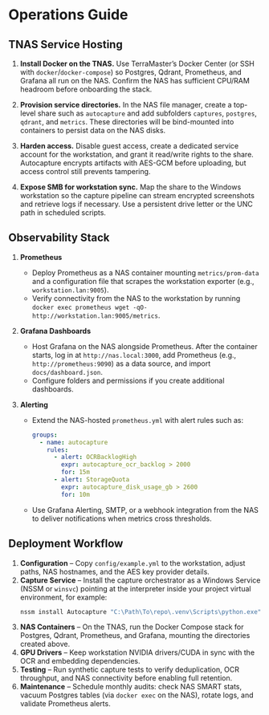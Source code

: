 # Operations Guide

## TNAS Service Hosting

1. **Install Docker on the TNAS.** Use TerraMaster’s Docker Center (or SSH with
   `docker`/`docker-compose`) so Postgres, Qdrant, Prometheus, and Grafana all
   run on the NAS. Confirm the NAS has sufficient CPU/RAM headroom before
   onboarding the stack.

2. **Provision service directories.** In the NAS file manager, create a
   top-level share such as `autocapture` and add subfolders `captures`,
   `postgres`, `qdrant`, and `metrics`. These directories will be bind-mounted
   into containers to persist data on the NAS disks.

3. **Harden access.** Disable guest access, create a dedicated service account
   for the workstation, and grant it read/write rights to the share. Autocapture
   encrypts artifacts with AES-GCM before uploading, but access control still
   prevents tampering.

4. **Expose SMB for workstation sync.** Map the share to the Windows
   workstation so the capture pipeline can stream encrypted screenshots and
   retrieve logs if necessary. Use a persistent drive letter or the UNC path in
   scheduled scripts.

## Observability Stack

1. **Prometheus**
   - Deploy Prometheus as a NAS container mounting `metrics/prom-data` and a
     configuration file that scrapes the workstation exporter (e.g.,
     `workstation.lan:9005`).
   - Verify connectivity from the NAS to the workstation by running
     `docker exec prometheus wget -qO- http://workstation.lan:9005/metrics`.

2. **Grafana Dashboards**
   - Host Grafana on the NAS alongside Prometheus. After the container starts,
     log in at `http://nas.local:3000`, add Prometheus (e.g.,
     `http://prometheus:9090`) as a data source, and import
     `docs/dashboard.json`.
   - Configure folders and permissions if you create additional dashboards.

3. **Alerting**
   - Extend the NAS-hosted `prometheus.yml` with alert rules such as:
     ```yaml
     groups:
       - name: autocapture
         rules:
           - alert: OCRBacklogHigh
             expr: autocapture_ocr_backlog > 2000
             for: 15m
           - alert: StorageQuota
             expr: autocapture_disk_usage_gb > 2600
             for: 10m
     ```
   - Use Grafana Alerting, SMTP, or a webhook integration from the NAS to
     deliver notifications when metrics cross thresholds.

## Deployment Workflow

1. **Configuration** – Copy `config/example.yml` to the workstation, adjust
   paths, NAS hostnames, and the AES key provider details.
2. **Capture Service** – Install the capture orchestrator as a Windows Service
   (NSSM or `winsvc`) pointing at the interpreter inside your project virtual
   environment, for example:
   ```powershell
   nssm install Autocapture "C:\Path\To\repo\.venv\Scripts\python.exe" "-m" "autocapture.main" "--config" "C:/Path/To/autocapture.yml"
   ```
3. **NAS Containers** – On the TNAS, run the Docker Compose stack for Postgres,
   Qdrant, Prometheus, and Grafana, mounting the directories created above.
4. **GPU Drivers** – Keep workstation NVIDIA drivers/CUDA in sync with the OCR
   and embedding dependencies.
5. **Testing** – Run synthetic capture tests to verify deduplication, OCR
   throughput, and NAS connectivity before enabling full retention.
6. **Maintenance** – Schedule monthly audits: check NAS SMART stats, vacuum
   Postgres tables (via `docker exec` on the NAS), rotate logs, and validate
   Prometheus alerts.
